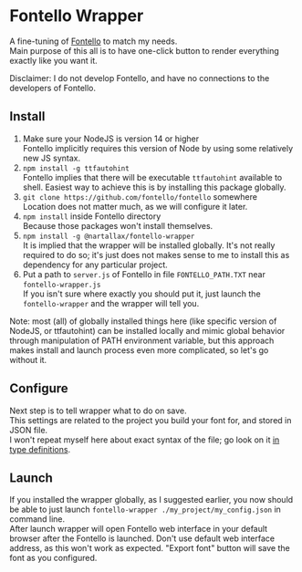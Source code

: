 # Fontello Wrapper

A fine-tuning of [Fontello](https://github.com/fontello/fontello) to match my needs.  
Main purpose of this all is to have one-click button to render everything exactly like you want it.  

Disclaimer: I do not develop Fontello, and have no connections to the developers of Fontello.  

## Install

1. Make sure your NodeJS is version 14 or higher  
Fontello implicitly requires this version of Node by using some relatively new JS syntax.  
2. `npm install -g ttfautohint`  
Fontello implies that there will be executable `ttfautohint` available to shell. Easiest way to achieve this is by installing this package globally.  
3. `git clone https://github.com/fontello/fontello` somewhere  
Location does not matter much, as we will configure it later.  
4. `npm install` inside Fontello directory  
Because those packages won't install themselves.  
5. `npm install -g @nartallax/fontello-wrapper`  
It is implied that the wrapper will be installed globally. It's not really required to do so; it's just does not makes sense to me to install this as dependency for any particular project.  
6. Put a path to `server.js` of Fontello in file `FONTELLO_PATH.TXT` near `fontello-wrapper.js`  
If you isn't sure where exactly you should put it, just launch the `fontello-wrapper` and the wrapper will tell you.  

Note: most (all) of globally installed things here (like specific version of NodeJS, or ttfautohint) can be installed locally and mimic global behavior through manipulation of PATH environment variable, but this approach makes install and launch process even more complicated, so let's go without it.  

## Configure

Next step is to tell wrapper what to do on save.  
This settings are related to the project you build your font for, and stored in JSON file.  
I won't repeat myself here about exact syntax of the file; go look on it [in type definitions](ts/config.ts).  

## Launch

If you installed the wrapper globally, as I suggested earlier, you now should be able to just launch `fontello-wrapper ./my_project/my_config.json` in command line.  
After launch wrapper will open Fontello web interface in your default browser after the Fontello is launched. Don't use default web interface address, as this won't work as expected. "Export font" button will save the font as you configured.  
